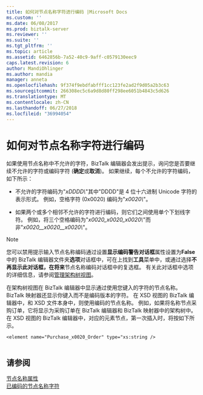 ```yaml
---
title: 如何对节点名称字符进行编码 |Microsoft Docs
ms.custom: ''
ms.date: 06/08/2017
ms.prod: biztalk-server
ms.reviewer: ''
ms.suite: ''
ms.tgt_pltfrm: ''
ms.topic: article
ms.assetid: 6462856b-7a52-40c9-9aff-c0579130eec9
caps.latest.revision: 6
author: MandiOhlinger
ms.author: mandia
manager: anneta
ms.openlocfilehash: 9f374f9ebdfabfff1cc123fe2ad2f9d05a2b3c63
ms.sourcegitcommit: 266308ec5c6a9d8d80ff298ee6051b4843c5d626
ms.translationtype: MT
ms.contentlocale: zh-CN
ms.lasthandoff: 06/27/2018
ms.locfileid: "36994054"
---
```

# <a name="how-node-name-characters-get-encoded"></a>如何对节点名称字符进行编码
如果使用节点名称中不允许的字符，BizTalk 编辑器会发出提示，询问您是否要继续不允许的字符或编码字符 (**确定**或**取消**)。 如果继续，每个不允许的字符编码，如下所示：  
  
- 不允许的字符编码为"*xDDDD\\*"其中"DDDD"是 4 位十六进制 Unicode 字符的表示形式。 例如，空格字符 (0x0020) 编码为"*x0020\\*"。  
  
- 如果两个或多个相邻不允许的字符进行编码，则它们之间使用单个下划线字符。 例如，将三个空格编码为"*x0020_x0020_x0020\\*"而非"*x0020\__x0020\__x0020\\*"。  
  
> [!NOTE]
>  您可以禁用提示输入节点名称编码通过设置**显示编码警告对话框**属性设置为**False**中的 BizTalk 编辑器文件夹**选项**对话框中，可在上找到**工具**菜单中，或通过选择**不再显示此对话框，在将来**节点名称编码对话框中的复选框。 有关此对话框中选项的详细信息，请参阅[管理架构树视图](../core/how-to-manage-the-schema-tree-view.md)。  
  
 在架构树视图在 BizTalk 编辑器中显示通过使用您键入的字符的节点名称。 BizTalk 映射器还显示你键入而不是编码版本的字符。 在 XSD 视图的 BizTalk 编辑器中，和 XSD 文件本身中，则使用编码的节点名称。 例如，如果将名称节点采购订单，它将显示为采购订单在 BizTalk 编辑器和 BizTalk 映射器中的架构树中。 在 XSD 视图的 BizTalk 编辑器中，对应的元素节点，第一次插入时，将按如下所示。  
  
```  
<element name="Purchase_x0020_Order" type="xs:string />  
  
```  
  
## <a name="see-also"></a>请参阅  
 [节点名称属性](../core/node-name-property.md)   
 [已编码的节点名称字符](../core/which-node-name-characters-get-encoded.md)